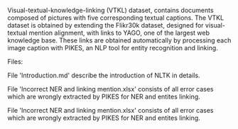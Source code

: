 Visual-textual-knowledge-linking (VTKL) dataset, contains documents composed of pictures with five corresponding textual captions. The VTKL dataset is obtained by extending the Flikr30k dataset, designed for visual-textual mention alignment, with links to YAGO, one of the largest web knowledge base. These links are obtained automatically by processing each image caption with PIKES, an NLP tool for entity recognition and linking.

Files:

File 'Introduction.md' describe the introduction of NLTK in details.

File 'Incorrect NER and linking mention.xlsx' consists of all error cases which are wrongly extracted by PIKES for NER and entites linking.

File 'Incorrect NER and linking mention.xlsx' consists of all error cases which are wrongly extracted by PIKES for NER and entites linking.
